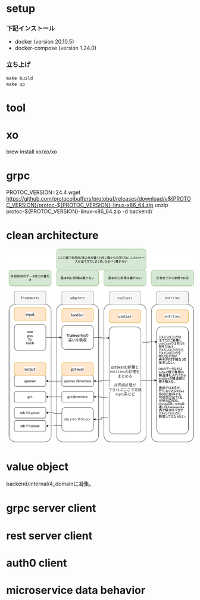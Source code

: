 # setup

### 下記インストール

- docker (version 20.10.5)
- docker-compose (version 1.24.0)

### 立ち上げ

```
make build
make up
```

# tool

# xo

brew install xo/xo/xo

# grpc

PROTOC_VERSION=24.4
wget https://github.com/protocolbuffers/protobuf/releases/download/v${PROTOC_VERSION}/protoc-${PROTOC_VERSION}-linux-x86_64.zip
unzip protoc-${PROTOC_VERSION}-linux-x86_64.zip -d backend/

# clean architecture
<img src="doc/ca.png">

# value object
backend/internal/4_domainに凝集。   



# grpc server client

# rest server client

# auth0 client

# microservice data behavior

